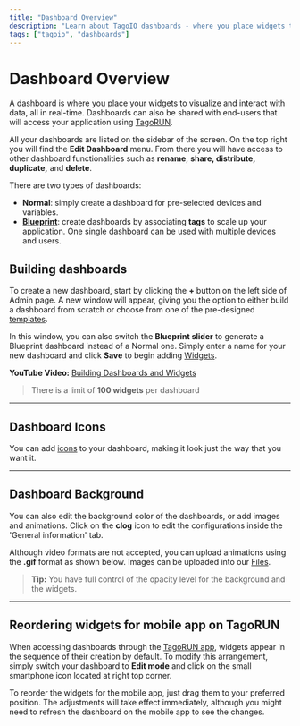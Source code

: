 ```yaml
---
title: "Dashboard Overview"
description: "Learn about TagoIO dashboards - where you place widgets to visualize and interact with data in real-time, and share with end-users through TagoRUN."
tags: ["tagoio", "dashboards"]
---
```


# Dashboard Overview

A dashboard is where you place your widgets to visualize and interact with data, all in real-time. Dashboards can also be shared with end-users that will access your application using [TagoRUN](https://help.tago.io/portal/en/kb/articles/191-tagorun).

<!-- Dashboard overview image -->

All your dashboards are listed on the sidebar of the screen. On the top right you will find the **Edit Dashboard** menu. From there you will have access to other dashboard functionalities such as **rename**, **share, distribute, duplicate,** and **delete**.

<!-- Dashboard menu image -->

There are two types of dashboards:

- **Normal**: simply create a dashboard for pre-selected devices and variables.
- [**Blueprint**](https://help.tago.io/portal/en/kb/articles/454-blueprint-dashboard): create dashboards by associating **tags** to scale up your application. One single dashboard can be used with multiple devices and users.

## Building dashboards

To create a new dashboard, start by clicking the **+** button on the left side of Admin page. A new window will appear, giving you the option to either build a dashboard from scratch or choose from one of the pre-designed [templates](https://help.tago.io/portal/en/kb/articles/518-distributing-dashboards).

In this window, you can also switch the **Blueprint slider** to generate a Blueprint dashboard instead of a Normal one. Simply enter a name for your new dashboard and click **Save** to begin adding [Widgets](https://help.tago.io/portal/en/kb/tagoio/9-widgets).

<!-- Dashboard creation interface image -->

**YouTube Video:** [Building Dashboards and Widgets](https://www.youtube.com/watch?v=D2lmCHF4Eg4)

> There is a limit of **100 widgets** per dashboard

---

## Dashboard Icons

You can add [icons](https://help.tago.io/portal/en/kb/articles/145-dashboard-icons) to your dashboard, making it look just the way that you want it.

<!-- Dashboard icons image -->

---

## Dashboard Background

You can also edit the background color of the dashboards, or add images and animations. Click on the **clog** icon to edit the configurations inside the 'General information' tab.

<!-- Dashboard background settings image -->

Although video formats are not accepted, you can upload animations using the **.gif** format as shown below. Images can be uploaded into our [Files](https://help.tago.io/portal/en/kb/articles/127-files).

<!-- Dashboard background example image -->

> **Tip:** You have full control of the opacity level for the background and the widgets.

---

## Reordering widgets for mobile app on TagoRUN

When accessing dashboards through the [TagoRUN app](https://help.tago.io/portal/en/kb/articles/167-mobile-apps), widgets appear in the sequence of their creation by default. To modify this arrangement, simply switch your dashboard to **Edit mode** and click on the small smartphone icon located at right top corner.

To reorder the widgets for the mobile app, just drag them to your preferred position. The adjustments will take effect immediately, although you might need to refresh the dashboard on the mobile app to see the changes.

<!-- Mobile widget reordering image -->